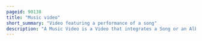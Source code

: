 ```yaml
---
pageid: 90138
title: "Music video"
short_summary: "Video featuring a performance of a song"
description: "A Music Video is a Video that integrates a Song or an Album with Imagery that is produced for promotional or musical artistic Purposes. Modern Music Videos are primarily made and used as a Music Marketing Device intended to promote the Sale of Music Recordings. These Videos are typically shown on Music Television and on streaming Video Sites like Youtube or more rarely theatrically. They can be commercially sold as Video Albums or Video Singles on Home Videos. The Format has been described by various Terms including 'illustrated Song', 'filmed insert', 'promotional Film', 'promotional Clip', 'promotional Video', 'Song Video', 'Song Clip', 'Film Clip', 'Video Clip', or simply 'Video'."
---
```


